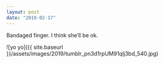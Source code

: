 ```yaml
---
layout: post
date: "2019-02-17"
---
```


Bandaged finger. I think she’ll be ok.

![yo yo]({{ site.baseurl }}/assets/images/2019/tumblr_pn3d1rpUM91qlj3bd_540.jpg)

